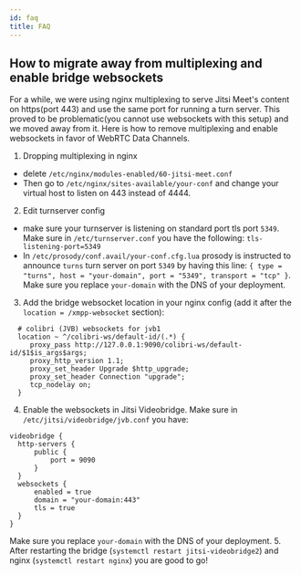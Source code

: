 ```yaml
---
id: faq
title: FAQ
---
```


## How to migrate away from multiplexing and enable bridge websockets

For a while, we were using nginx multiplexing to serve Jitsi Meet's content on https(port 443) and use the same port for running a turn server.
This proved to be problematic(you cannot use websockets with this setup) and we moved away from it.
Here is how to remove multiplexing and enable websockets in favor of WebRTC Data Channels.
1. Dropping multiplexing in nginx
  - delete `/etc/nginx/modules-enabled/60-jitsi-meet.conf`
  - Then go to `/etc/nginx/sites-available/your-conf` and change your virtual host to listen on 443 instead of 4444.
2. Edit turnserver config
  - make sure your turnserver is listening on standard port tls port `5349`. Make sure in `/etc/turnserver.conf` you have the following: `tls-listening-port=5349`
  - In `/etc/prosody/conf.avail/your-conf.cfg.lua` prosody is instructed to announce `turns` turn server on port `5349` by having this line:
    `{ type = "turns", host = "your-domain", port = "5349", transport = "tcp" }`. Make sure you replace `your-domain` with the DNS of your deployment.
3. Add the bridge websocket location in your nginx config (add it after the `location = /xmpp-websocket` section):
  ```
    # colibri (JVB) websockets for jvb1
    location ~ ^/colibri-ws/default-id/(.*) {
       proxy_pass http://127.0.0.1:9090/colibri-ws/default-id/$1$is_args$args;
       proxy_http_version 1.1;
       proxy_set_header Upgrade $http_upgrade;
       proxy_set_header Connection "upgrade";
       tcp_nodelay on;
    }
  ```
4. Enable the websockets in Jitsi Videobridge. Make sure in `/etc/jitsi/videobridge/jvb.conf` you have:
  ```
  videobridge {
    http-servers {
        public {
            port = 9090
        }
    }
    websockets {
        enabled = true
        domain = "your-domain:443"
        tls = true
    }
}
  ```
  Make sure you replace `your-domain` with the DNS of your deployment.
5. After restarting the bridge (`systemctl restart jitsi-videobridge2`) and nginx (`systemctl restart nginx`) you are good to go!

